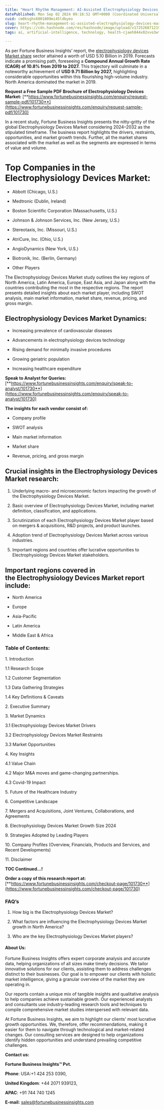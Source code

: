 ```yaml
---
title: "Heart Rhythm Management: AI-Assisted Electrophysiology Devices Market"
datePublished: Mon Sep 02 2024 09:18:52 GMT+0000 (Coordinated Universal Time)
cuid: cm0ksghs6001809mi45ldbyeo
slug: heart-rhythm-management-ai-assisted-electrophysiology-devices-market
cover: https://cdn.hashnode.com/res/hashnode/image/upload/v1725268712193/fe3c2e78-fddb-43be-a5f1-b498bc12d360.png
tags: ai, artificial-intelligence, technology, health-cjaeh844x02vvo3wtj5r2s75q, healthcare

---
```


As per Fortune Business Insights’ report, the [electrophysiology devices Market share](https://www.fortunebusinessinsights.com/industry-reports/electrophysiology-devices-market-101730) sector attained a worth of USD 5.10 Billion in 2019. Forecasts indicate a promising path, foreseeing a **Compound Annual Growth Rate (CAGR) of 10.8% from 2019 to 2027.** This trajectory will culminate in a noteworthy achievement of **USD 9.71 Billion by 2027,** highlighting considerable opportunities within this flourishing high-volume industry. North America dominated the market in 2019.

**Request a Free Sample PDF Brochure of Electrophysiology Devices Market:** [**https://www.fortunebusinessinsights.com/enquiry/request-sample-pdf/101730**](https://www.fortunebusinessinsights.com/enquiry/request-sample-pdf/101730)

In a recent study, Fortune Business Insights presents the nitty-gritty of the global Electrophysiology Devices Market considering 2024–2032 as the stipulated timeframe. The business report highlights the drivers, restraints, opportunities, and market growth trends. Further, all the market shares associated with the market as well as the segments are expressed in terms of value and volume.

# **Top Companies in the Electrophysiology Devices Market:**

* Abbott (Chicago, U.S.)
    
* Medtronic (Dublin, Ireland)
    
* Boston Scientific Corporation (Massachusetts, U.S.)
    
* Johnson & Johnson Services, Inc. (New Jersey, U.S.)
    
* Stereotaxis, Inc. (Missouri, U.S.)
    
* AtriCure, Inc. (Ohio, U.S.)
    
* AngioDynamics (New York, U.S.)
    
* Biotronik, Inc. (Berlin, Germany)
    
* Other Players
    

The Electrophysiology Devices Market study outlines the key regions of North America, Latin America, Europe, East Asia, and Japan along with the countries contributing the most in the respective regions. The report presents detailed insights about each market player, including SWOT analysis, main market information, market share, revenue, pricing, and gross margin.

## Electrophysiology Devices Market **Dynamics**:

* Increasing prevalence of cardiovascular diseases
    
* Advancements in electrophysiology devices technology
    
* Rising demand for minimally invasive procedures
    
* Growing geriatric population
    
* Increasing healthcare expenditure
    

**Speak to Analyst for Queries:** [**https://www.fortunebusinessinsights.com/enquiry/speak-to-analyst/101730**](https://www.fortunebusinessinsights.com/enquiry/speak-to-analyst/101730)

**The insights for each vendor consist of:**

* Company profile
    
* SWOT analysis
    
* Main market information
    
* Market share
    
* Revenue, pricing, and gross margin
    

## **Crucial insights in the Electrophysiology Devices Market research:**

1. Underlying macro- and microeconomic factors impacting the growth of the Electrophysiology Devices Market.
    
2. Basic overview of Electrophysiology Devices Market, including market definition, classification, and applications.
    
3. Scrutinization of each Electrophysiology Devices Market player based on mergers & acquisitions, R&D projects, and product launches.
    
4. Adoption trend of Electrophysiology Devices Market across various industries.
    
5. Important regions and countries offer lucrative opportunities to Electrophysiology Devices Market stakeholders.
    

## **Important regions covered in the Electrophysiology Devices Market report include:**

* North America
    
* Europe
    
* Asia-Pacific
    
* Latin America
    
* Middle East & Africa
    

### **Table of Contents:**

1\. Introduction

1.1 Research Scope

1.2 Customer Segmentation

1.3 Data Gathering Strategies

1.4 Key Definitions & Caveats

2\. Executive Summary

3\. Market Dynamics

3.1 Electrophysiology Devices Market Drivers

3.2 Electrophysiology Devices Market Restraints

3.3 Market Opportunities

4\. Key Insights

4.1 Value Chain

4.2 Major M&A moves and game-changing partnerships.

4.3 Covid-19 Impact

5\. Future of the Healthcare Industry

6\. Competitive Landscape

7\. Mergers and Acquisitions, Joint Ventures, Collaborations, and Agreements

8\. Electrophysiology Devices Market Growth Size 2024

9\. Strategies Adopted by Leading Players

10\. Company Profiles (Overview, Financials, Products and Services, and Recent Developments)

11\. Disclaimer

**TOC Continued…!**

**Order a copy of this research report at:** [**https://www.fortunebusinessinsights.com/checkout-page/101730**](https://www.fortunebusinessinsights.com/checkout-page/101730)

### **FAQ’s**

1. How big is the Electrophysiology Devices Market?
    
2. What factors are influencing the Electrophysiology Devices Market growth in North America?
    
3. Who are the key Electrophysiology Devices Market players?
    

#### **About Us:**

Fortune Business Insights offers expert corporate analysis and accurate data, helping organizations of all sizes make timely decisions. We tailor innovative solutions for our clients, assisting them to address challenges distinct to their businesses. Our goal is to empower our clients with holistic market intelligence, giving a granular overview of the market they are operating in.

Our reports contain a unique mix of tangible insights and qualitative analysis to help companies achieve sustainable growth. Our experienced analysts and consultants use industry-leading research tools and techniques to compile comprehensive market studies interspersed with relevant data.

At Fortune Business Insights, we aim to highlight our clients' most lucrative growth opportunities. We, therefore, offer recommendations, making it easier for them to navigate through technological and market-related changes. Our consulting services are designed to help organizations identify hidden opportunities and understand prevailing competitive challenges.

**Contact us:**

**Fortune Business Insights™ Pvt.**

**Phone**: USA:+1 424 253 0390,

**United Kingdom**: +44 2071 939123,

**APAC**: +91 744 740 1245

**E-mail:** [sales@fortunebusinessinsights.com](mailto:sales@fortunebusinessinsights.com)